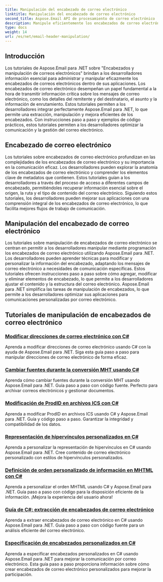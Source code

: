 ```yaml
---
title: Manipulación del encabezado de correo electrónico
linktitle: Manipulación del encabezado de correo electrónico
second_title: Aspose.Email API de procesamiento de correo electrónico .NET
description: Manipule eficientemente los encabezados de correo electrónico utilizando los tutoriales de Aspose.Email para .NET. Aprenda a extraer, modificar y personalizar encabezados para mejorar la comunicación.
type: docs
weight: 14
url: /es/net/email-header-manipulation/
---
```


## Introducción

Los tutoriales de Aspose.Email para .NET sobre "Encabezados y manipulación de correos electrónicos" brindan a los desarrolladores información esencial para administrar y manipular eficazmente los encabezados de correos electrónicos dentro de sus aplicaciones. Los encabezados de correo electrónico desempeñan un papel fundamental a la hora de transmitir información crítica sobre los mensajes de correo electrónico, como los detalles del remitente y del destinatario, el asunto y la información de enrutamiento. Estos tutoriales permiten a los desarrolladores integrar perfectamente Aspose.Email para .NET, lo que permite una extracción, manipulación y mejora eficientes de los encabezados. Con instrucciones paso a paso y ejemplos de código prácticos, estos tutoriales permiten a los desarrolladores optimizar la comunicación y la gestión del correo electrónico.

## Encabezado de correo electrónico

Los tutoriales sobre encabezados de correo electrónico profundizan en las complejidades de los encabezados de correo electrónico y su importancia en la comunicación eficaz. Los desarrolladores pueden explorar la anatomía de los encabezados de correo electrónico y comprender los elementos clave de metadatos que contienen. Estos tutoriales guían a los desarrolladores a través del proceso de acceso a diferentes campos de encabezado, permitiéndoles recuperar información esencial sobre el origen, la ruta y el tipo de contenido del correo electrónico. Siguiendo estos tutoriales, los desarrolladores pueden mejorar sus aplicaciones con una comprensión integral de los encabezados de correo electrónico, lo que facilita mejores flujos de trabajo de comunicación.

## Manipulación del encabezado de correo electrónico

Los tutoriales sobre manipulación de encabezados de correo electrónico se centran en permitir a los desarrolladores manipular mediante programación los encabezados de correo electrónico utilizando Aspose.Email para .NET. Los desarrolladores pueden aprender técnicas para modificar y personalizar la información del encabezado, adaptando los mensajes de correo electrónico a necesidades de comunicación específicas. Estos tutoriales ofrecen instrucciones paso a paso sobre cómo agregar, modificar y eliminar elementos de encabezado, lo que permite a los desarrolladores ajustar el contenido y la estructura del correo electrónico. Aspose.Email para .NET simplifica las tareas de manipulación de encabezados, lo que permite a los desarrolladores optimizar sus aplicaciones para comunicaciones personalizadas por correo electrónico.

## Tutoriales de manipulación de encabezados de correo electrónico
### [Modificar direcciones de correo electrónico con C#](./modifying-email-addresses-with-csharp/)
Aprenda a modificar direcciones de correo electrónico usando C# con la ayuda de Aspose.Email para .NET. Siga esta guía paso a paso para manipular direcciones de correo electrónico de forma eficaz.
### [Cambiar fuentes durante la conversión MHT usando C#](./changing-fonts-during-mht-conversion-using-csharp/)
Aprenda cómo cambiar fuentes durante la conversión MHT usando Aspose.Email para .NET. Guía paso a paso con código fuente. Perfecto para archivar correos electrónicos y gestionar documentos.
### [Modificación de ProdID en archivos ICS con C#](./altering-prodid-in-ics-files-with-csharp/)
Aprenda a modificar ProdID en archivos ICS usando C# y Aspose.Email para .NET. Guía y código paso a paso. Garantizar la integridad y compatibilidad de los datos. 
### [ Representación de hipervínculos personalizados en C#](./custom-hyperlink-rendering-in-csharp/)
Aprenda a personalizar la representación de hipervínculos en C# usando Aspose.Email para .NET. Cree contenido de correo electrónico personalizado con estilos de hipervínculos personalizados.
### [Definición de orden personalizado de información en MHTML con C#](./defining-custom-order-of-information-in-mhtml-with-csharp/)
Aprenda a personalizar el orden MHTML usando C# y Aspose.Email para .NET. Guía paso a paso con código para la disposición eficiente de la información. ¡Mejora la experiencia del usuario ahora!
### [Guía de C#: extracción de encabezados de correo electrónico](./csharp-guide-extracting-email-headers/)
Aprenda a extraer encabezados de correo electrónico en C# usando Aspose.Email para .NET. Guía paso a paso con código fuente para un análisis eficiente del correo electrónico. 
### [Especificación de encabezados personalizados en C#](./specifying-custom-headers-in-csharp/)
Aprenda a especificar encabezados personalizados en C# usando Aspose.Email para .NET para mejorar la comunicación por correo electrónico. Esta guía paso a paso proporciona información sobre cómo crear encabezados de correo electrónico personalizados para mejorar la participación.